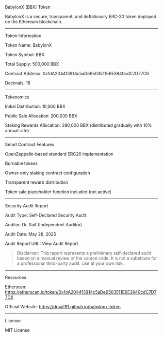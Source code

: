 BabylonX (BBX) Token



BabylonX is a secure, transparent, and deflationary ERC-20 token deployed on the Ethereum blockchain.


---

Token Information

Token Name: BabylonX

Token Symbol: BBX

Total Supply: 500,000 BBX

Contract Address: 0x1dA2044f3914c5aDe9503511E6E3840cdC7D77C6

Decimals: 18



---

Tokenomics

Initial Distribution: 10,000 BBX

Public Sale Allocation: 200,000 BBX

Staking Rewards Allocation: 290,000 BBX (distributed gradually with 10% annual rate)



---

Smart Contract Features

OpenZeppelin-based standard ERC20 implementation

Burnable tokens

Owner-only staking contract configuration

Transparent reward distribution

Token sale placeholder function included (not active)



---

Security Audit Report

Audit Type: Self-Declared Security Audit

Auditor: Dr. Saif (Independent Auditor)

Audit Date: May 28, 2025

Audit Report URL: View Audit Report


> Disclaimer: This report represents a preliminary self-declared audit based on a manual review of the source code. It is not a substitute for a professional third-party audit. Use at your own risk.




---

Resources

Etherscan: https://etherscan.io/token/0x1dA2044f3914c5aDe9503511E6E3840cdC7D77C6

Official Website: https://drsaif91.github.io/babylonx-token


---

License

MIT License

